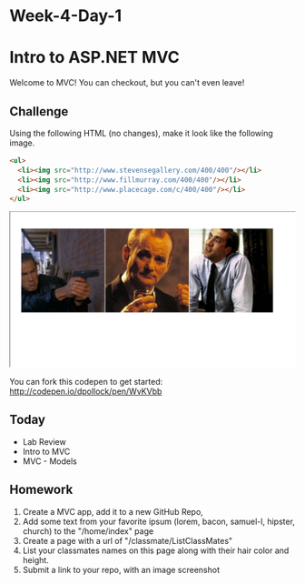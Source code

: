 # Week-4-Day-1

# Intro to ASP.NET MVC

Welcome to MVC! You can checkout, but you can't even leave!

## Challenge

Using the following HTML (no changes), make it look like the following image. 

```html
<ul>
  <li><img src="http://www.stevensegallery.com/400/400"/></li>
  <li><img src="http://www.fillmurray.com/400/400"/></li>
  <li><img src="http://www.placecage.com/c/400/400"/></li>
</ul>
```

![place](assets/challenge.png)

You can fork this codepen to get started: http://codepen.io/dpollock/pen/WvKVbb

## Today

* Lab Review
* Intro to MVC
* MVC - Models

## Homework

1. Create a MVC app, add it to a new GitHub Repo,
1. Add some text from your favorite ipsum (lorem, bacon, samuel-l, hipster, church) to the "/home/index" page
1. Create a page with a url of "/classmate/ListClassMates"
1. List your classmates names on this page along with their hair color and height.
1. Submit a link to your repo, with an image screenshot
